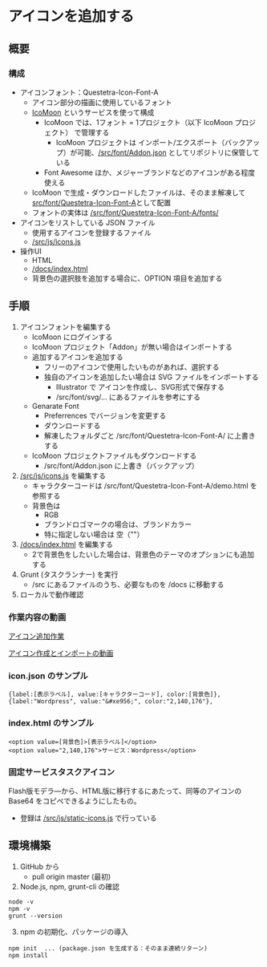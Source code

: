# アイコンを追加する
## 概要
### 構成

- アイコンフォント：Questetra-Icon-Font-A
    - アイコン部分の描画に使用しているフォント
    - [IcoMoon](https://icomoon.io/) というサービスを使って構成
        - IcoMoon では、1フォント = 1プロジェクト（以下 IcoMoon プロジェクト） で管理する
            - IcoMoon プロジェクトは インポート/エクスポート（バックアップ）が可能、[/src/font/Addon.json](https://github.com/Questetra/Icon-Maker/blob/master/src/font/Addon.json) としてリポジトリに保管している
        - Font Awesome ほか、メジャーブランドなどのアイコンがある程度使える
    - IcoMoon で生成・ダウンロードしたファイルは、そのまま解凍して [src/font/Questetra-Icon-Font-A](https://github.com/Questetra/Icon-Maker/tree/master/src/font/Questetra-Icon-Font-A)として配置
    - フォントの実体は [/src/font/Questetra-Icon-Font-A/fonts/](https://github.com/Questetra/Icon-Maker/tree/master/src/font/Questetra-Icon-Font-A/fonts)
- アイコンをリストしている JSON ファイル
    - 使用するアイコンを登録するファイル
    - [/src/js/icons.js](https://github.com/Questetra/Icon-Maker/blob/master/src/js/icons.js)
- 操作UI
    - HTML
    - [/docs/index.html](https://github.com/Questetra/Icon-Maker/blob/master/docs/index.html)
    - 背景色の選択肢を追加する場合に、OPTION 項目を追加する

## 手順

1. アイコンフォントを編集する
    - IcoMoon にログインする
    - IcoMoon プロジェクト「Addon」が無い場合はインポートする
    - 追加するアイコンを追加する
        - フリーのアイコンで使用したいものがあれば、選択する
        - 独自のアイコンを追加したい場合は SVG ファイルをインポートする
            - Illustrator で アイコンを作成し、SVG形式で保存する
            - /src/font/svg/... にあるファイルを参考にする
    - Genarate Font
        - Preferrences でバージョンを変更する
        - ダウンロードする
        - 解凍したフォルダごと /src/font/Questetra-Icon-Font-A/ に上書きする
    - IcoMoon プロジェクトファイルもダウンロードする
        - /src/font/Addon.json に上書き（バックアップ）
2. [/src/js/icons.js](https://github.com/Questetra/Icon-Maker/blob/master/src/js/icons.js) を編集する
    - キャラクターコードは /src/font/Questetra-Icon-Font-A/demo.html を参照する
    - 背景色は
        - RGB
        - ブランドロゴマークの場合は、ブランドカラー
        - 特に指定しない場合は 空（""）
3. [/docs/index.html](https://github.com/Questetra/Icon-Maker/blob/master/docs/index.html) を編集する
    - 2で背景色をしたいした場合は、背景色のテーマのオプションにも追加する
4. Grunt (タスクランナー) を実行
    - /src にあるファイルのうち、必要なものを /docs に移動する
5. ローカルで動作確認

### 作業内容の動画

[アイコン追加作業](https://questetra.github.io/Icon-Maker/IconMaker.mp4)

[アイコン作成とインポートの動画](https://questetra.github.io/Icon-Maker/SVGIcon.mp4)

### icon.json のサンプル

    {label:[表示ラベル], value:[キャラクターコード], color:[背景色]},
    {label:"Wordpress", value:"&#xe956;", color:"2,140,176"},

### index.html のサンプル

    <option value=[背景色]>[表示ラベル]</option>
    <option value="2,140,176">サービス：Wordpress</option>

### 固定サービスタスクアイコン
Flash版モデラ―から、HTML版に移行するにあたって、同等のアイコンの Base64 をコピペできるようにしたもの。

 - 登録は [/src/js/static-icons.js](https://github.com/Questetra/Icon-Maker/blob/master/src/js/static-icons.js) で行っている

## 環境構築

  1. GitHub から
      - pull origin master (最初)
  2. Node.js, npm, grunt-cli の確認


    node -v
    npm -v
    grunt --version

  3. npm の初期化、パッケージの導入


    npm init  ... (package.json を生成する：そのまま連続リターン)
    npm install
